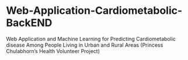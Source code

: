 # Web-Application-Cardiometabolic-BackEND
Web Application and Machine Learning for Predicting Cardiometabolic disease Among People Living in Urban and Rural Areas (Princess Chulabhorn’s Health Volunteer Project)
